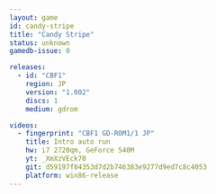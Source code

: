 ```yaml
---
layout: game
id: candy-stripe
title: "Candy Stripe"
status: unknown
gamedb-issue: 0

releases:
  - id: "CBF1"
    region: JP
    version: "1.002"
    discs: 1
    medium: gdrom

videos:
  - fingerprint: "CBF1 GD-ROM1/1 JP"
    title: Intro auto run
    hw: i7 2720qm, GeForce 540M
    yt: _XmXzVEck70
    git: d59197f84353d7d2b746383e9277d9ed7c8c4053
    platform: win86-release
---
```

